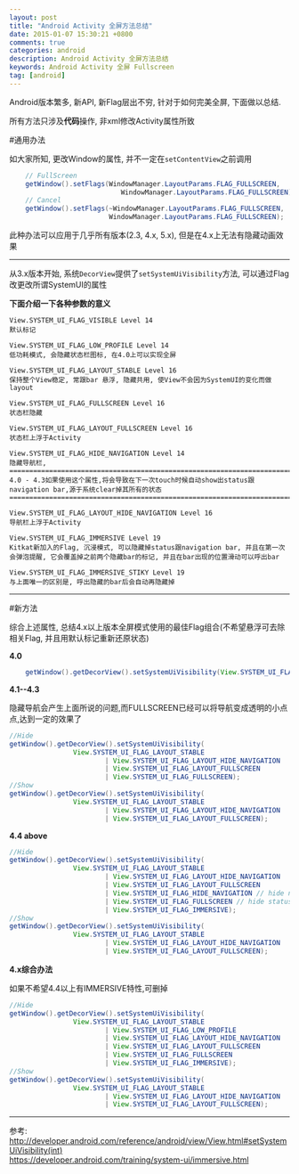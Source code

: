 ```yaml
---
layout: post
title: "Android Activity 全屏方法总结"
date: 2015-01-07 15:30:21 +0800
comments: true
categories: android
description: Android Activity 全屏方法总结
keywords: Android Activity 全屏 Fullscreen
tag: [android]
---
```

Android版本繁多, 新API, 新Flag层出不穷, 针对于如何完美全屏, 下面做以总结.

所有方法只涉及**代码**操作, 非xml修改Activity属性所致

<!--more-->

#通用办法

如大家所知, 更改Window的属性, 并不一定在`setContentView`之前调用

```Java
    // FullScreen
    getWindow().setFlags(WindowManager.LayoutParams.FLAG_FULLSCREEN,
                            WindowManager.LayoutParams.FLAG_FULLSCREEN);
    // Cancel
    getWindow().setFlags(~WindowManager.LayoutParams.FLAG_FULLSCREEN,
                         WindowManager.LayoutParams.FLAG_FULLSCREEN);                           
```

此种办法可以应用于几乎所有版本(2.3, 4.x, 5.x), 但是在4.x上无法有隐藏动画效果

----------

从3.x版本开始, 系统`DecorView`提供了`setSystemUiVisibility`方法, 可以通过Flag改更改所谓SystemUI的属性

**下面介绍一下各种参数的意义**

    View.SYSTEM_UI_FLAG_VISIBLE Level 14  
    默认标记

    View.SYSTEM_UI_FLAG_LOW_PROFILE Level 14  
    低功耗模式, 会隐藏状态栏图标, 在4.0上可以实现全屏

    View.SYSTEM_UI_FLAG_LAYOUT_STABLE Level 16  
    保持整个View稳定, 常跟bar 悬浮, 隐藏共用, 使View不会因为SystemUI的变化而做layout

    View.SYSTEM_UI_FLAG_FULLSCREEN Level 16  
    状态栏隐藏

    View.SYSTEM_UI_FLAG_LAYOUT_FULLSCREEN Level 16  
    状态栏上浮于Activity

    View.SYSTEM_UI_FLAG_HIDE_NAVIGATION Level 14  
    隐藏导航栏, 
    =========================================================================
    4.0 - 4.3如果使用这个属性,将会导致在下一次touch时候自动show出status跟navigation bar,源于系统clear掉其所有的状态
    =========================================================================

    View.SYSTEM_UI_FLAG_LAYOUT_HIDE_NAVIGATION Level 16  
    导航栏上浮于Activity

    View.SYSTEM_UI_FLAG_IMMERSIVE Level 19  
    Kitkat新加入的Flag, 沉浸模式, 可以隐藏掉status跟navigation bar, 并且在第一次会弹泡提醒, 它会覆盖掉之前两个隐藏bar的标记, 并且在bar出现的位置滑动可以呼出bar

    View.SYSTEM_UI_FLAG_IMMERSIVE_STIKY Level 19  
    与上面唯一的区别是, 呼出隐藏的bar后会自动再隐藏掉

-------------
#新方法

综合上述属性, 总结4.x以上版本全屏模式使用的最佳Flag组合(不希望悬浮可去除相关Flag, 并且用默认标记重新还原状态)

**4.0**
```Java
    getWindow().getDecorView().setSystemUiVisibility(View.SYSTEM_UI_FLAG_LOW_PROFILE);
```

**4.1--4.3**  

隐藏导航会产生上面所说的问题,而FULLSCREEN已经可以将导航变成透明的小点点,达到一定的效果了

```Java
//Hide
getWindow().getDecorView().setSystemUiVisibility(
                View.SYSTEM_UI_FLAG_LAYOUT_STABLE
                        | View.SYSTEM_UI_FLAG_LAYOUT_HIDE_NAVIGATION
                        | View.SYSTEM_UI_FLAG_LAYOUT_FULLSCREEN
                        | View.SYSTEM_UI_FLAG_FULLSCREEN);
//Show
getWindow().getDecorView().setSystemUiVisibility(
                View.SYSTEM_UI_FLAG_LAYOUT_STABLE
                        | View.SYSTEM_UI_FLAG_LAYOUT_HIDE_NAVIGATION
                        | View.SYSTEM_UI_FLAG_LAYOUT_FULLSCREEN);
```

**4.4 above**  
```Java
//Hide
getWindow().getDecorView().setSystemUiVisibility(
                View.SYSTEM_UI_FLAG_LAYOUT_STABLE
                        | View.SYSTEM_UI_FLAG_LAYOUT_HIDE_NAVIGATION
                        | View.SYSTEM_UI_FLAG_LAYOUT_FULLSCREEN
                        | View.SYSTEM_UI_FLAG_HIDE_NAVIGATION // hide nav bar
                        | View.SYSTEM_UI_FLAG_FULLSCREEN // hide status bar
                        | View.SYSTEM_UI_FLAG_IMMERSIVE);
//Show
getWindow().getDecorView().setSystemUiVisibility(
                View.SYSTEM_UI_FLAG_LAYOUT_STABLE
                        | View.SYSTEM_UI_FLAG_LAYOUT_HIDE_NAVIGATION
                        | View.SYSTEM_UI_FLAG_LAYOUT_FULLSCREEN);
```

**4.x综合办法**  

如果不希望4.4以上有IMMERSIVE特性,可删掉  

```Java
//Hide
getWindow().getDecorView().setSystemUiVisibility(
                View.SYSTEM_UI_FLAG_LAYOUT_STABLE
                        | View.SYSTEM_UI_FLAG_LOW_PROFILE
                        | View.SYSTEM_UI_FLAG_LAYOUT_HIDE_NAVIGATION
                        | View.SYSTEM_UI_FLAG_LAYOUT_FULLSCREEN
                        | View.SYSTEM_UI_FLAG_FULLSCREEN
                        | View.SYSTEM_UI_FLAG_IMMERSIVE);
//Show
getWindow().getDecorView().setSystemUiVisibility(
                View.SYSTEM_UI_FLAG_LAYOUT_STABLE
                        | View.SYSTEM_UI_FLAG_LAYOUT_HIDE_NAVIGATION
                        | View.SYSTEM_UI_FLAG_LAYOUT_FULLSCREEN);
```
-----------

  参考: 
    http://developer.android.com/reference/android/view/View.html#setSystemUiVisibility(int)  
    https://developer.android.com/training/system-ui/immersive.html